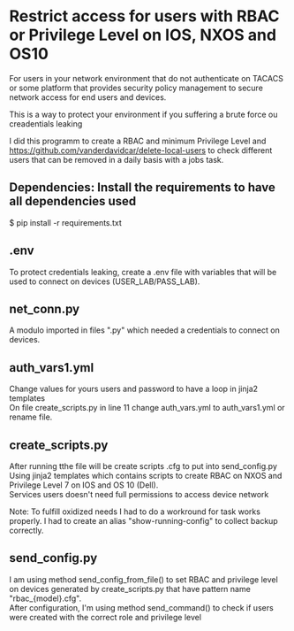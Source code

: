 # Restrict access for users with RBAC or Privilege Level on IOS, NXOS and OS10

For users in your network environment that do not authenticate on TACACS or some platform that provides security policy management to secure network access for end users and devices.

This is a way to protect your environment if you suffering a brute force ou creadentials leaking

I did this programm to create a RBAC and minimum Privilege Level and <https://github.com/vanderdavidcar/delete-local-users> to check different users that can be removed in a daily basis with a jobs task.

## Dependencies: Install the requirements to have all dependencies used

$ pip install -r requirements.txt

## .env

To protect credentials leaking, create a .env file with variables that will be used to connect on devices (USER_LAB/PASS_LAB).

## net_conn.py

A modulo imported in files ".py" which needed a credentials to connect on devices.

## auth_vars1.yml

Change values for yours users and password to have a loop in jinja2 templates</br>
On file create_scripts.py in line 11 change auth_vars.yml to auth_vars1.yml or rename file.

## create_scripts.py

After running tthe file will be create scripts .cfg to put into send_config.py
Using jinja2 templates which contains scripts to create RBAC on NXOS and Privilege Level 7 on IOS and OS 10 (Dell).</br>
Services users doesn't need full permissions to access device network

Note:
To fulfill oxidized needs I had to do a workround for task works properly. I had to create an alias "show-running-config" to collect backup correctly.

## send_config.py

I am using method send_config_from_file() to set RBAC and privilege level on devices generated by create_scripts.py that have pattern name "rbac_{model}.cfg".</br>
After configuration, I'm using method send_command() to check if users were created with the correct role and privilege level
